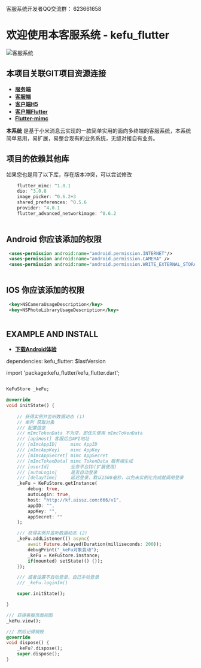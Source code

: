 
客服系统开发者QQ交流群： 623661658

# 欢迎使用本客服系统 - kefu_flutter

![客服系统](http://qiniu.cmp520.com/flutter_kefu.jpg)

## 本项目关联GIT项目资源连接
- **[服务端][1]** 
- **[客服端][2]** 
- **[客户端H5][3]**
- **[客户端Flutter][4]**
- **[Flutter-mimc][6]**

**本系统** 是基于小米消息云实现的一款简单实用的面向多终端的客服系统，本系统简单易用，易扩展，易整合现有的业务系统，无缝对接自有业务。


## 项目的依赖其他库
如果您也是用了以下库，存在版本冲突，可以尝试修改
``` dart
    flutter_mimc: ^1.0.1
    dio: ^3.0.8
    image_picker: ^0.6.2+3
    shared_preferences: ^0.5.6
    provider: ^4.0.1
    flutter_advanced_networkimage: ^0.6.2
  
```

## Android 你应该添加的权限
```xml
 <uses-permission android:name="android.permission.INTERNET"/>
 <uses-permission android:name="android.permission.CAMERA" />
 <uses-permission android:name="android.permission.WRITE_EXTERNAL_STORAGE" />​
    
```

## IOS 你应该添加的权限
```xml
 <key>NSCameraUsageDescription</key>
 <key>NSPhotoLibraryUsageDescription</key>
    
```

## EXAMPLE AND INSTALL

- **[下载Android体验][5]**

dependencies:
  kefu_flutter: $lastVersion

import 'package:kefu_flutter/kefu_flutter.dart';

``` dart

KeFuStore _keFu;

@override
void initState() {
    
    // 获得实例并监听数据动态 (1)
    // 单列 获取对象
    /// 配置信息
    /// mImcTokenData 不为空，即优先使用 mImcTokenData
    /// [apiHost] 客服后台API地址
    /// [mImcAppID]     mimc AppID
    /// [mImcAppKey]    mimc AppKey
    /// [mImcAppSecret] mimc AppSecret
    /// [mImcTokenData] mimc TokenData 服务端生成
    /// [userId]        业务平台ID(扩展使用)
    /// [autoLogin]     是否自动登录
    /// [delayTime]     延迟登录，默认1500毫秒，以免未实例化完成就调用登录
    _keFu = KeFuStore.getInstance(
        debug: true,
        autoLogin: true,
        host: "http://kf.aissz.com:666/v1",
        appID: "",
        appKey: "",
        appSecret: ""
    );

    /// 获得实例并监听数据动态 (2)
    _keFu.addListener(() async{
        await Future.delayed(Duration(milliseconds: 200));
        debugPrint("_keFu对象变动");
        _keFu = KeFuStore.instance;
        if(mounted) setState(() {});
    });

    /// 或者设置不自动登录，自己手动登录
    /// _keFu.loginIm()

    super.initState();

}

/// 获得客服页面视图
_keFu.view();

/// 然后记得销毁
@override
void dispose() {
    _keFu?.dispose();
    super.dispose();
}


  
``` 

  [1]: https://github.com/chenxianqi/kefu_server
  [2]: https://github.com/chenxianqi/kefu_admin
  [3]: https://github.com/chenxianqi/kefu_client
  [4]: https://github.com/chenxianqi/kefu_flutter
  [5]: http://kf.aissz.com:666/static/app/app-release.apk
  [6]: https://github.com/chenxianqi/flutter_mimc